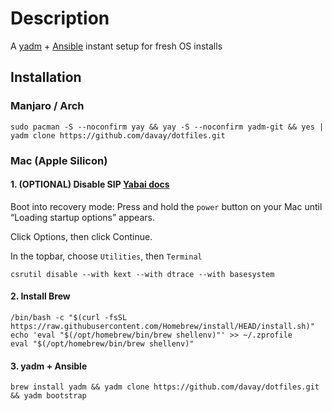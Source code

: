 # Description

A [yadm](https://yadm.io/) + [Ansible](https://docs.ansible.com/ansible/latest/user_guide/index.html#getting-started) instant setup for fresh OS installs

## Installation

### Manjaro / Arch

```
sudo pacman -S --noconfirm yay && yay -S --noconfirm yadm-git && yes | yadm clone https://github.com/davay/dotfiles.git
```

### Mac (Apple Silicon)

#### 1. (OPTIONAL) Disable SIP [Yabai docs](https://github.com/koekeishiya/yabai/wiki/Disabling-System-Integrity-Protection)

Boot into recovery mode: Press and hold the `power` button on your Mac until “Loading startup options” appears.

Click Options, then click Continue.

In the topbar, choose `Utilities`, then `Terminal`

```
csrutil disable --with kext --with dtrace --with basesystem
```

#### 2. Install Brew

```
/bin/bash -c "$(curl -fsSL https://raw.githubusercontent.com/Homebrew/install/HEAD/install.sh)"
echo 'eval "$(/opt/homebrew/bin/brew shellenv)"' >> ~/.zprofile
eval "$(/opt/homebrew/bin/brew shellenv)"
```

#### 3. yadm + Ansible

```
brew install yadm && yadm clone https://github.com/davay/dotfiles.git && yadm bootstrap
```

